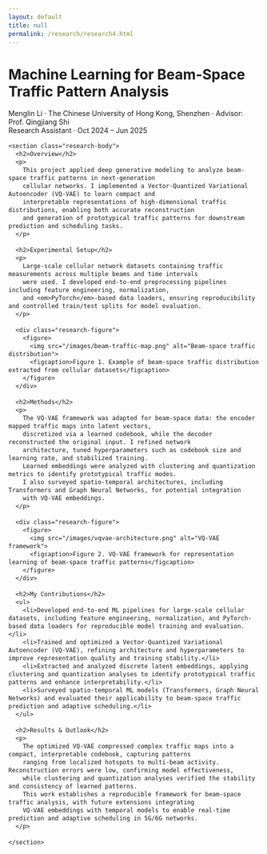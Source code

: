 ```yaml
---
layout: default
title: null
permalink: /research/research4.html
---
```


<html lang="en">
<head>
  <meta charset="UTF-8">
  <title>Machine Learning for Beam-Space Traffic Pattern Analysis</title>
  <link rel="stylesheet" href="research.css">
</head>
<body>
<div id="research-detail">
  <div class="content-card">
    <h1 class="page__title">
      Machine Learning for Beam-Space Traffic Pattern Analysis
    </h1>
    <p class="meta">
      Menglin Li · The Chinese University of Hong Kong, Shenzhen · Advisor: Prof. Qingjiang Shi<br>
      Research Assistant · Oct 2024 – Jun 2025
    </p>

    <section class="research-body">
      <h2>Overview</h2>
      <p>
        This project applied deep generative modeling to analyze beam-space traffic patterns in next-generation 
        cellular networks. I implemented a Vector-Quantized Variational Autoencoder (VQ-VAE) to learn compact and 
        interpretable representations of high-dimensional traffic distributions, enabling both accurate reconstruction 
        and generation of prototypical traffic patterns for downstream prediction and scheduling tasks.
      </p>

      <h2>Experimental Setup</h2>
      <p>
        Large-scale cellular network datasets containing traffic measurements across multiple beams and time intervals 
        were used. I developed end-to-end preprocessing pipelines including feature engineering, normalization, 
        and <em>PyTorch</em>-based data loaders, ensuring reproducibility and controlled train/test splits for model evaluation.
      </p>

      <div class="research-figure">
        <figure>
          <img src="/images/beam-traffic-map.png" alt="Beam-space traffic distribution">
          <figcaption>Figure 1. Example of beam-space traffic distribution extracted from cellular datasets</figcaption>
        </figure>
      </div>

      <h2>Methods</h2>
      <p>
        The VQ-VAE framework was adapted for beam-space data: the encoder mapped traffic maps into latent vectors, 
        discretized via a learned codebook, while the decoder reconstructed the original input. I refined network 
        architecture, tuned hyperparameters such as codebook size and learning rate, and stabilized training. 
        Learned embeddings were analyzed with clustering and quantization metrics to identify prototypical traffic modes. 
        I also surveyed spatio-temporal architectures, including Transformers and Graph Neural Networks, for potential integration 
        with VQ-VAE embeddings.
      </p>

      <div class="research-figure">
        <figure>
          <img src="/images/vqvae-architecture.png" alt="VQ-VAE framework">
          <figcaption>Figure 2. VQ-VAE framework for representation learning of beam-space traffic patterns</figcaption>
        </figure>
      </div>

      <h2>My Contributions</h2>
      <ul>
        <li>Developed end-to-end ML pipelines for large-scale cellular datasets, including feature engineering, normalization, and PyTorch-based data loaders for reproducible model training and evaluation.</li>
        <li>Trained and optimized a Vector-Quantized Variational Autoencoder (VQ-VAE), refining architecture and hyperparameters to improve representation quality and training stability.</li>
        <li>Extracted and analyzed discrete latent embeddings, applying clustering and quantization analyses to identify prototypical traffic patterns and enhance interpretability.</li>
        <li>Surveyed spatio-temporal ML models (Transformers, Graph Neural Networks) and evaluated their applicability to beam-space traffic prediction and adaptive scheduling.</li>
      </ul>

      <h2>Results & Outlook</h2>
      <p>
        The optimized VQ-VAE compressed complex traffic maps into a compact, interpretable codebook, capturing patterns 
        ranging from localized hotspots to multi-beam activity. Reconstruction errors were low, confirming model effectiveness, 
        while clustering and quantization analyses verified the stability and consistency of learned patterns. 
        This work establishes a reproducible framework for beam-space traffic analysis, with future extensions integrating 
        VQ-VAE embeddings with temporal models to enable real-time prediction and adaptive scheduling in 5G/6G networks.
      </p>

    </section>
  </div>
</div>
</body>
</html>
